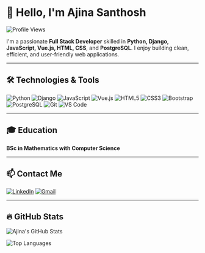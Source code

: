 # 👋 Hello, I'm Ajina Santhosh

![Profile Views](https://komarev.com/ghpvc/?username=ajinasanthosh1997&color=blue)

I'm a passionate **Full Stack Developer** skilled in **Python, Django, JavaScript, Vue.js, HTML, CSS**, and **PostgreSQL**. I enjoy building clean, efficient, and user-friendly web applications.

---

## 🛠️ Technologies & Tools

![Python](https://img.shields.io/badge/Python-3670A0?style=for-the-badge&logo=python&logoColor=yellow)
![Django](https://img.shields.io/badge/Django-092E20?style=for-the-badge&logo=django&logoColor=white)
![JavaScript](https://img.shields.io/badge/JavaScript-F0DB4F?style=for-the-badge&logo=javascript&logoColor=323330)
![Vue.js](https://img.shields.io/badge/Vue.js-42b883?style=for-the-badge&logo=vue.js&logoColor=white)
![HTML5](https://img.shields.io/badge/HTML5-e34c26?style=for-the-badge&logo=html5&logoColor=white)
![CSS3](https://img.shields.io/badge/CSS3-264de4?style=for-the-badge&logo=css3&logoColor=white)
![Bootstrap](https://img.shields.io/badge/Bootstrap-563d7c?style=for-the-badge&logo=bootstrap&logoColor=white)
![PostgreSQL](https://img.shields.io/badge/PostgreSQL-316192?style=for-the-badge&logo=postgresql&logoColor=white)
![Git](https://img.shields.io/badge/Git-F1502F?style=for-the-badge&logo=git&logoColor=white)
![VS Code](https://img.shields.io/badge/VSCode-007ACC?style=for-the-badge&logo=visual-studio-code&logoColor=white)

---

## 🎓 Education

**BSc in Mathematics with Computer Science**

---

## 📫 Contact Me

[![LinkedIn](https://img.shields.io/badge/LinkedIn-blue?style=for-the-badge&logo=linkedin)](https://www.linkedin.com/in/ajina-santhosh-214b12298/)
[![Gmail](https://img.shields.io/badge/Gmail-D14836?style=for-the-badge&logo=gmail&logoColor=white)](mailto:ajinasanthosh97@gmail.com)

---

## 🔥 GitHub Stats

<!-- Overall GitHub Stats -->
![Ajina's GitHub Stats](https://github-readme-stats.vercel.app/api?username=ajinasanthosh1997&show_icons=true&theme=radical&hide_border=true&count_private=true)

<!-- Top Languages -->
![Top Languages](https://github-readme-stats.vercel.app/api/top-langs/?username=ajinasanthosh1997&layout=compact&theme=radical&hide_border=true)
